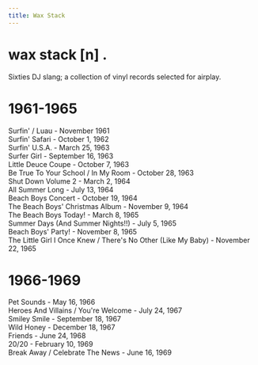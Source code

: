 ```yaml
---
title: Wax Stack
---
```


<body>
  <div class="waxStack-container">
    <h1 class="waxStack-word">wax stack [n] .</h1>
    <p>Sixties DJ slang; a collection of vinyl records selected for airplay.</p>
    <div class="waxStack-header1">
      <div class="waxStack-background1"></div>
      <div class="waxStack-foreground1"></div>
      <h1 class="waxStack-title1">1961-1965</h1>
    </div>
    <section class="waxStack-content1">
      Surfin' / Luau - November 1961<br />
      Surfin' Safari - October 1, 1962<br />
      Surfin' U.S.A. - March 25, 1963<br />
      Surfer Girl - September 16, 1963<br />
      Little Deuce Coupe - October 7, 1963<br />
      Be True To Your School / In My Room - October 28, 1963<br />
      Shut Down Volume 2 - March 2, 1964<br />
      All Summer Long - July 13, 1964<br />
      Beach Boys Concert - October 19, 1964<br />
      The Beach Boys' Christmas Album - November 9, 1964<br />
      The Beach Boys Today! - March 8, 1965<br />
      Summer Days (And Summer Nights!!) - July 5, 1965<br />
      Beach Boys' Party! - November 8, 1965<br />
      The Little Girl I Once Knew / There's No Other (Like My Baby) - November
      22, 1965
    </section>
    <div class="waxStack-header2">
      <div class="waxStack-background2"></div>
      <div class="waxStack-foreground2"></div>
      <h1 class="waxStack-title2">1966-1969</h1>
    </div>
    <section class="waxStack-content2">
      Pet Sounds - May 16, 1966<br />
      Heroes And Villains / You're Welcome - July 24, 1967<br />
      Smiley Smile - September 18, 1967<br />
      Wild Honey - December 18, 1967<br />
      Friends - June 24, 1968<br />
      20/20 - February 10, 1969<br />
      Break Away / Celebrate The News - June 16, 1969
    </section>
  </div>
</body>